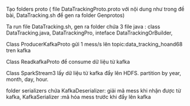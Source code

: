 Tạo folders proto ( file DataTrackingProto.proto với nội dung như trong đề bài, DataTracking.sh để gen ra folder Genprotos)

Ta run file DataTracking.sh, gen ra folder chứa 3 file java : class DataTracking.java, DataTrackingPro, inteface DataTrackingOrBuilder, 

Class ProducerKafkaProto gửi 1 mess/s lên topic:data_tracking_hoand68 tren kafka

Class ReadkafkaProto để consume dữ liệu từ kafka

Class SparkStream3 lấy dữ liệu từ kafka đẩy lên HDFS. partition by year, month, day, hour.

folder serializers chứa KafkaDeserializer: giải mã mess khi nhận được từ kafka, KafkaSerializer :mã hóa mess trước khi đẩy lên kafka
